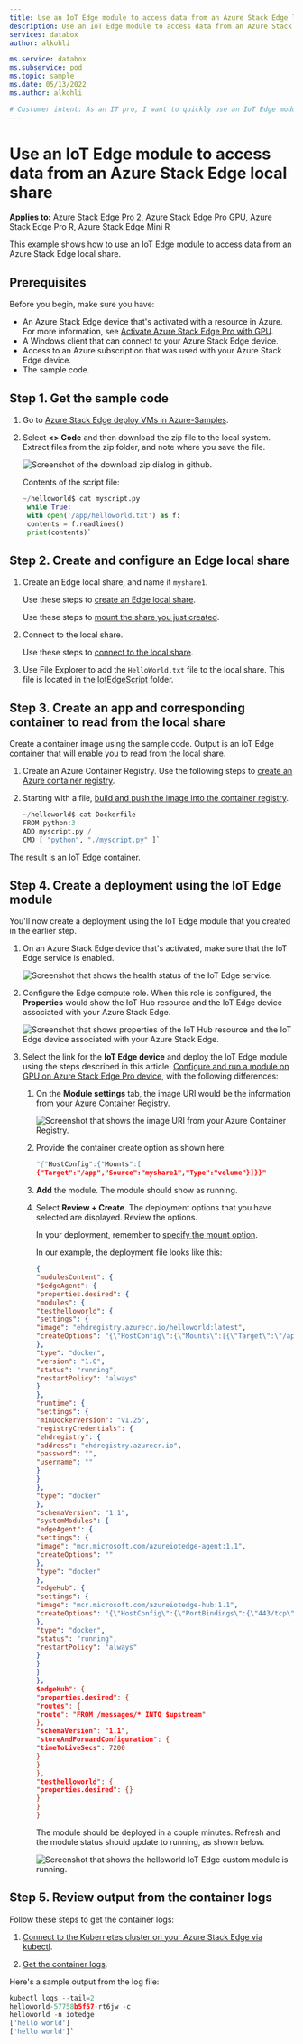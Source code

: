 ```yaml
---
title: Use an IoT Edge module to access data from an Azure Stack Edge local share.
description: Use an IoT Edge module to access data from an Azure Stack Edge local share.
services: databox
author: alkohli

ms.service: databox
ms.subservice: pod
ms.topic: sample
ms.date: 05/13/2022
ms.author: alkohli

# Customer intent: As an IT pro, I want to quickly use an IoT Edge module to access data from an Azure Stack Edge local share.
---
```


# Use an IoT Edge module to access data from an Azure Stack Edge local share

**Applies to:** Azure Stack Edge Pro 2, Azure Stack Edge Pro GPU, Azure Stack Edge Pro R, Azure Stack Edge Mini R

This example shows how to use an IoT Edge module to access data from an Azure Stack Edge local share.

## Prerequisites

Before you begin, make sure you have:

- An Azure Stack Edge device that's activated with a resource in Azure. For more information, see [Activate Azure Stack Edge Pro with GPU](https://docs.microsoft.com/azure/databox-online/azure-stack-edge-gpu-deploy-activate).
- A Windows client that can connect to your Azure Stack Edge device.
- Access to an Azure subscription that was used with your Azure Stack Edge device.
- The sample code.

## Step 1. Get the sample code

1. Go to [Azure Stack Edge deploy VMs in Azure-Samples](https://github.com/Azure-Samples/azure-stack-edge-deploy-vms).

1. Select **<> Code** and then download the zip file to the local system. Extract files from the zip folder, and note where you save the file.

   ![Screenshot of the download zip dialog in github.](media/readme/clone-or-download-the-zip-file-5.png)

   Contents of the script file:

   ```python
   ~/helloworld$ cat myscript.py
    while True:
    with open('/app/helloworld.txt') as f:
    contents = f.readlines()
    print(contents)`
   ```

## Step 2. Create and configure an Edge local share

1. Create an Edge local share, and name it `myshare1`.

   Use these steps to [create an Edge local share](https://docs.microsoft.com/azure/databox-online/azure-stack-edge-gpu-manage-shares#add-a-local-share).

   Use these steps to [mount the share you just created](https://docs.microsoft.com/azure/databox-online/azure-stack-edge-gpu-manage-shares#mount-a-share).

1. Connect to the local share.

   Use these steps to [connect to the local share](https://docs.microsoft.com/azure/databox-online/azure-stack-edge-gpu-deploy-add-shares#connect-to-the-share).

1. Use File Explorer to add the `HelloWorld.txt` file to the local share. This file is located in the  [IotEdgeScript](https://github.com/Azure-Samples/azure-stack-edge-deploy-vms/IotEdgeScript/) folder.

## Step 3. Create an app and corresponding container to read from the local share

Create a container image using the sample code. Output is an IoT Edge container that will enable you to read from the local share.

1. Create an Azure Container Registry. Use the following steps to [create an Azure container registry](https://docs.microsoft.com/azure/container-registry/container-registry-get-started-portal).

1. Starting with a file, [build and push the image into the container registry](https://docs.microsoft.com/azure/container-registry/container-registry-quickstart-task-cli#build-and-push-image-from-a-dockerfile).

   ```python
   ~/helloworld$ cat Dockerfile
   FROM python:3
   ADD myscript.py /
   CMD [ "python", "./myscript.py" ]`
   ```

The result is an IoT Edge container.

## Step 4. Create a deployment using the IoT Edge module

You'll now create a deployment using the IoT Edge module that you created in the earlier step.

1. On an Azure Stack Edge device that's activated, make sure that the IoT Edge service is enabled.

   ![Screenshot that shows the health status of the IoT Edge service.](media/readme/iot-edge-service-status-1.png)

1. Configure the Edge compute role. When this role is configured, the **Properties** would show the IoT Hub resource and the IoT Edge device associated with your Azure Stack Edge.

   ![Screenshot that shows properties of the IoT Hub resource and the IoT Edge device associated with your Azure Stack Edge.](media/readme/iot-edge-compute-role-properties-2.png)

1. Select the link for the **IoT Edge device** and deploy the IoT Edge module using the steps described in this article: [Configure and run a module on GPU on Azure Stack Edge Pro device](https://docs.microsoft.com/azure/databox-online/azure-stack-edge-gpu-configure-gpu-modules), with the following differences:

   1. On the **Module settings** tab, the image URI would be the information from your Azure Container Registry.

      ![Screenshot that shows the image URI from your Azure Container Registry.](media/readme/iot-edge-module-image-uri-3.png)

   1. Provide the container create option as shown here:

      ```python
      "{"HostConfig":{"Mounts":[
      {"Target":"/app","Source":"myshare1","Type":"volume"}]}}"
      ```

   1. **Add** the module. The module should show as running.

   1. Select **Review + Create**. The deployment options that you have selected are displayed. Review the options.

      In your deployment, remember to [specify the mount option](https://microsoft.github.io/iotedge-k8s-doc/bp/storage/ase.html).

      In our example, the deployment file looks like this:

      ```json
      {
      "modulesContent": {
      "$edgeAgent": {
      "properties.desired": {
      "modules": {
      "testhelloworld": {
      "settings": {
      "image": "ehdregistry.azurecr.io/helloworld:latest",
      "createOptions": "{\"HostConfig\":{\"Mounts\":[{\"Target\":\"/app\",\"Source\":\"myshare1\",\"Type\":\"volume\"}]}}"
      },
      "type": "docker",
      "version": "1.0",
      "status": "running",
      "restartPolicy": "always"
      }
      },
      "runtime": {
      "settings": {
      "minDockerVersion": "v1.25",
      "registryCredentials": {
      "ehdregistry": {
      "address": "ehdregistry.azurecr.io",
      "password": "",
      "username": ""
      }
      }
      },
      "type": "docker"
      },
      "schemaVersion": "1.1",
      "systemModules": {
      "edgeAgent": {
      "settings": {
      "image": "mcr.microsoft.com/azureiotedge-agent:1.1",
      "createOptions": ""
      },
      "type": "docker"
      },
      "edgeHub": {
      "settings": {
      "image": "mcr.microsoft.com/azureiotedge-hub:1.1",
      "createOptions": "{\"HostConfig\":{\"PortBindings\":{\"443/tcp\":[{\"HostPort\":\"443\"}],\"5671/tcp\":[{\"HostPort\":\"5671\"}],\"8883/tcp\":[{\"HostPort\":\"8883\"}]}}}"
      },
      "type": "docker",
      "status": "running",
      "restartPolicy": "always"
      }
      }
      }
      },
      $edgeHub": {
      "properties.desired": {
      "routes": {
      "route": "FROM /messages/* INTO $upstream"
      },
      "schemaVersion": "1.1",
      "storeAndForwardConfiguration": {
      "timeToLiveSecs": 7200
      }
      }
      },
      "testhelloworld": {
      "properties.desired": {}
      }
      }
      }
      ```

      The module should be deployed in a couple minutes. Refresh and the module status should update to running, as shown below.

      ![Screenshot that shows the helloworld IoT Edge custom module is running.](media/readme/helloworld-iot-edge-custom-module-is-running-4.png)

## Step 5. Review output from the container logs

Follow these steps to get the container logs:

1. [Connect to the Kubernetes cluster on your Azure Stack Edge via kubectl](https://docs.microsoft.com/azure/databox-online/azure-stack-edge-gpu-create-kubernetes-cluster).

1. [Get the container logs](https://docs.microsoft.com/azure/databox-online/azure-stack-edge-gpu-connect-powershell-interface#to-get-container-logs).

Here's a sample output from the log file:

   ```python
   kubectl logs --tail=2
   helloworld-57758b5f57-rt6jw -c 
   helloworld -n iotedge
   ['hello world']
   ['hello world']`
   ```
